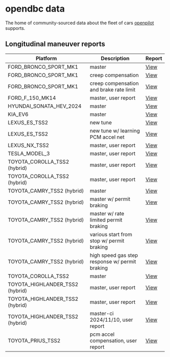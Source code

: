 # opendbc data

The home of community-sourced data about the fleet of cars [openpilot](https://github.com/commaai/openpilot) supports.

## Longitudinal maneuver reports

| Platform                        | Description                                    | Report                                                                                         |
|---------------------------------|------------------------------------------------|------------------------------------------------------------------------------------------------|
| FORD_BRONCO_SPORT_MK1           | master                                         | [View](longitudinal_reports/FORD_BRONCO_SPORT_MK1_b9d015f8ff659e1e_0000043a--98baf2b862.html)  |
| FORD_BRONCO_SPORT_MK1           | creep compensation                             | [View](longitudinal_reports/FORD_BRONCO_SPORT_MK1_b9d015f8ff659e1e_00000494--6f8f5b9bd5.html)  |
| FORD_BRONCO_SPORT_MK1           | creep compensation and brake rate limit        | [View](longitudinal_reports/FORD_BRONCO_SPORT_MK1_b9d015f8ff659e1e_00000505--17d2ede641.html)  |
| FORD_F_150_MK14                 | master, user report                            | [View](longitudinal_reports/FORD_F_150_MK14_e36b272d5679115f_000000bb--41f562d6c4.html)        |
| HYUNDAI_SONATA_HEV_2024         | master                                         | [View](longitudinal_reports/HYUNDAI_SONATA_HEV_2024_bc40c72b728178f2_00000006--ee76ae8c42.html)|
| KIA_EV6                         | master                                         | [View](longitudinal_reports/KIA_EV6_09ed4c7e7b4937fb_00000208--b531b1cb05.html)                |
| LEXUS_ES_TSS2                   | new tune                                       | [View](longitudinal_reports/LEXUS_ES_TSS2_57048cfce01d9625_00000208--c387e67187.html)          |
| LEXUS_ES_TSS2                   | new tune w/ learning PCM accel net             | [View](longitudinal_reports/LEXUS_ES_TSS2_57048cfce01d9625_000002f2--8e0323dcd4.html)          |
| LEXUS_NX_TSS2                   | master, user report                            | [View](longitudinal_reports/LEXUS_NX_TSS2_638cbbe25b377cd1_00000025--94f1abbe23.html)          |
| TESLA_MODEL_3                   | master, user report                            | [View](longitudinal_reports/TESLA_MODEL_3_c0fe59cc1ebbd1b3_0000000f--06e674a8d7.html)          |
| TOYOTA_COROLLA_TSS2 (hybrid)    | master, user report                            | [View](longitudinal_reports/TOYOTA_COROLLA_TSS2_7c7d3d5e5ff31d51_00000017--84c3f8cedf.html)    |
| TOYOTA_COROLLA_TSS2 (hybrid)    | master, user report                            | [View](longitudinal_reports/TOYOTA_COROLLA_TSS2_c16896da5621b481_00000038--ba29565d02.html)    |
| TOYOTA_CAMRY_TSS2 (hybrid)      | master                                         | [View](longitudinal_reports/TOYOTA_CAMRY_TSS2_6483a59cd49b6650_00000068--f3684c0b08.html)      |
| TOYOTA_CAMRY_TSS2 (hybrid)      | master w/ permit braking                       | [View](longitudinal_reports/TOYOTA_CAMRY_TSS2_08e4c2a99df165b1_00000307--d00f531092.html)      |
| TOYOTA_CAMRY_TSS2 (hybrid)      | master w/ rate limited permit braking          | [View](longitudinal_reports/TOYOTA_CAMRY_TSS2_6483a59cd49b6650_00000062--f6537659bd.html)      |
| TOYOTA_CAMRY_TSS2 (hybrid)      | various start from stop w/ permit braking      | [View](longitudinal_reports/TOYOTA_CAMRY_TSS2_7852e9f76b7e6e8a_0000002f--b994f1c411.html)      |
| TOYOTA_CAMRY_TSS2 (hybrid)      | high speed gas step response w/ permit braking | [View](longitudinal_reports/TOYOTA_CAMRY_TSS2_7852e9f76b7e6e8a_00000032--0e0ac9c0d1.html)      |
| TOYOTA_COROLLA_TSS2             | master                                         | [View](longitudinal_reports/TOYOTA_COROLLA_TSS2_a2bddce0b6747e10_000002a8--842d636732.html)    |
| TOYOTA_HIGHLANDER_TSS2 (hybrid) | master, user report                            | [View](longitudinal_reports/TOYOTA_HIGHLANDER_TSS2_a447729c1d15ff89_00000063--937039a5e9.html) |
| TOYOTA_HIGHLANDER_TSS2 (hybrid) | master, user report                            | [View](longitudinal_reports/TOYOTA_HIGHLANDER_TSS2_a447729c1d15ff89_00000022--b222911f07.html) |
| TOYOTA_HIGHLANDER_TSS2 (hybrid) | master-ci 2024/11/10, user report              | [View](longitudinal_reports/TOYOTA_HIGHLANDER_TSS2_a447729c1d15ff89_0000000f--0f720dfa3a.html) |
| TOYOTA_PRIUS_TSS2               | pcm accel compensation, user report            | [View](longitudinal_reports/TOYOTA_PRIUS_TSS2_74b008694de53cc1_00000034--0faa8ed1ab.html)      |
